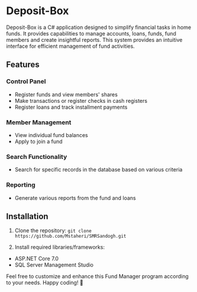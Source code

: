 # Deposit-Box

Deposit-Box is a C# application designed to simplify financial tasks in home funds. It provides capabilities to manage accounts, loans, funds, fund members and create insightful reports. This system provides an intuitive interface for efficient management of fund activities.

## Features

### Control Panel
- Register funds and view members' shares
- Make transactions or register checks in cash registers
- Register loans and track installment payments

### Member Management
- View individual fund balances
- Apply to join a fund

### Search Functionality
- Search for specific records in the database based on various criteria

### Reporting
- Generate various reports from the fund and loans

## Installation

1. Clone the repository:
`
git clone https://github.com/Mstaheri/SMRSandogh.git
`

2. Install required libraries/frameworks:
- ASP.NET Core 7.0
- SQL Server Management Studio

Feel free to customize and enhance this Fund Manager program according to your needs. Happy coding! 🚀
